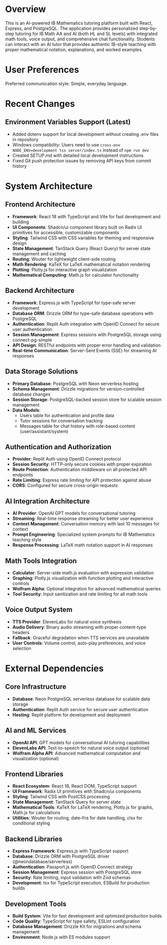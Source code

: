 # Overview

This is an AI-powered IB Mathematics tutoring platform built with React, Express, and PostgreSQL. The application provides personalized step-by-step tutoring for IB Math AA and AI (both HL and SL levels) with integrated math tools, voice output, and comprehensive chat functionality. Students can interact with an AI tutor that provides authentic IB-style teaching with proper mathematical notation, explanations, and worked examples.

# User Preferences

Preferred communication style: Simple, everyday language.

# Recent Changes

## Environment Variables Support (Latest)
- Added dotenv support for local development without creating .env files in repository
- Windows compatibility: Users need to use `cross-env NODE_ENV=development tsx server/index.ts` instead of `npm run dev`
- Created SETUP.md with detailed local development instructions
- Fixed Git push protection issues by removing API keys from commit history

# System Architecture

## Frontend Architecture
- **Framework**: React 18 with TypeScript and Vite for fast development and building
- **UI Components**: Shadcn/ui component library built on Radix UI primitives for accessible, customizable components
- **Styling**: Tailwind CSS with CSS variables for theming and responsive design
- **State Management**: TanStack Query (React Query) for server state management and caching
- **Routing**: Wouter for lightweight client-side routing
- **Math Rendering**: KaTeX for LaTeX mathematical notation rendering
- **Plotting**: Plotly.js for interactive graph visualization
- **Mathematical Computing**: Math.js for calculator functionality

## Backend Architecture
- **Framework**: Express.js with TypeScript for type-safe server development
- **Database ORM**: Drizzle ORM for type-safe database operations with PostgreSQL
- **Authentication**: Replit Auth integration with OpenID Connect for secure user authentication
- **Session Management**: Express sessions with PostgreSQL storage using connect-pg-simple
- **API Design**: RESTful endpoints with proper error handling and validation
- **Real-time Communication**: Server-Sent Events (SSE) for streaming AI responses

## Data Storage Solutions
- **Primary Database**: PostgreSQL with Neon serverless hosting
- **Schema Management**: Drizzle migrations for version-controlled database changes
- **Session Storage**: PostgreSQL-backed session store for scalable session management
- **Data Models**: 
  - Users table for authentication and profile data
  - Tutor sessions for conversation tracking
  - Messages table for chat history with role-based content (user/assistant/system)

## Authentication and Authorization
- **Provider**: Replit Auth using OpenID Connect protocol
- **Session Security**: HTTP-only secure cookies with proper expiration
- **Route Protection**: Authentication middleware on all protected API endpoints
- **Rate Limiting**: Express rate limiting for API protection against abuse
- **CORS**: Configured for secure cross-origin requests

## AI Integration Architecture
- **AI Provider**: OpenAI GPT models for conversational tutoring
- **Streaming**: Real-time response streaming for better user experience
- **Context Management**: Conversation memory with last 10 messages for context
- **Prompt Engineering**: Specialized system prompts for IB Mathematics teaching style
- **Response Processing**: LaTeX math notation support in AI responses

## Math Tools Integration
- **Calculator**: Server-side math.js evaluation with expression validation
- **Graphing**: Plotly.js visualization with function plotting and interactive controls
- **Wolfram Alpha**: Optional integration for advanced mathematical queries
- **Tool Security**: Input sanitization and rate limiting for all math tools

## Voice Output System
- **TTS Provider**: ElevenLabs for natural voice synthesis
- **Audio Delivery**: Binary audio streaming with proper content-type headers
- **Fallback**: Graceful degradation when TTS services are unavailable
- **User Controls**: Volume control, auto-play preferences, and voice selection

# External Dependencies

## Core Infrastructure
- **Database**: Neon PostgreSQL serverless database for scalable data storage
- **Authentication**: Replit Auth service for secure user authentication
- **Hosting**: Replit platform for development and deployment

## AI and ML Services
- **OpenAI API**: GPT models for conversational AI tutoring capabilities
- **ElevenLabs API**: Text-to-speech for natural voice output (optional)
- **Wolfram Alpha API**: Advanced mathematical computation and visualization (optional)

## Frontend Libraries
- **React Ecosystem**: React 18, React DOM, TypeScript support
- **UI Framework**: Radix UI primitives with Shadcn/ui components
- **Styling**: Tailwind CSS with PostCSS processing
- **State Management**: TanStack Query for server state
- **Mathematical Tools**: KaTeX for LaTeX rendering, Plotly.js for graphs, Math.js for calculations
- **Utilities**: Wouter for routing, date-fns for date handling, clsx for conditional styling

## Backend Libraries
- **Express Framework**: Express.js with TypeScript support
- **Database**: Drizzle ORM with PostgreSQL driver (@neondatabase/serverless)
- **Authentication**: Passport.js with OpenID Connect strategy
- **Session Management**: Express session with PostgreSQL store
- **Security**: Rate limiting, input validation with Zod schemas
- **Development**: tsx for TypeScript execution, ESBuild for production builds

## Development Tools
- **Build System**: Vite for fast development and optimized production builds
- **Code Quality**: TypeScript for type safety, ESLint configuration
- **Database Management**: Drizzle Kit for migrations and schema management
- **Environment**: Node.js with ES modules support
